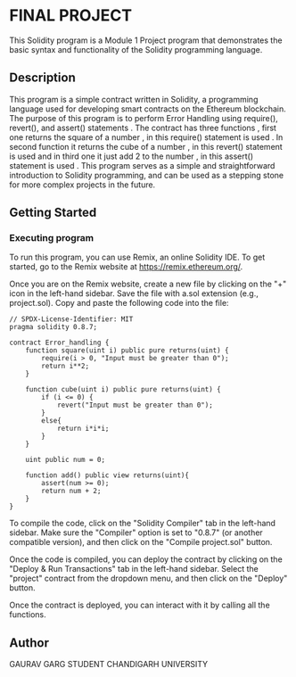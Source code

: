 # FINAL PROJECT

This Solidity program is a Module 1  Project program that demonstrates the basic syntax and functionality of the Solidity programming language.
## Description

This program is a simple contract written in Solidity, a programming language used for developing smart contracts on the Ethereum blockchain. The purpose of this program is to perform Error Handling using require(), revert(), and assert() statements . The contract has three functions , first one returns the square of a number , in this require() statement is used . In second function it returns the cube of a number , in this revert() statement is used and in third one it just add 2 to the number , in this assert() statement is used . This program serves as a simple and straightforward introduction to Solidity programming, and can be used as a stepping stone for more complex projects in the future.

## Getting Started

### Executing program

To run this program, you can use Remix, an online Solidity IDE. To get started, go to the Remix website at https://remix.ethereum.org/.

Once you are on the Remix website, create a new file by clicking on the "+" icon in the left-hand sidebar. Save the file with a.sol extension (e.g., project.sol). Copy and paste the following code into the file:

```solidity
// SPDX-License-Identifier: MIT
pragma solidity 0.8.7;

contract Error_handling {
    function square(uint i) public pure returns(uint) {
        require(i > 0, "Input must be greater than 0");
        return i**2;
    }

    function cube(uint i) public pure returns(uint) {
        if (i <= 0) {
            revert("Input must be greater than 0");
        }
        else{
            return i*i*i;
        }
    }

    uint public num = 0;

    function add() public view returns(uint){
        assert(num >= 0);
        return num + 2;
    }
}

```

To compile the code, click on the "Solidity Compiler" tab in the left-hand sidebar. Make sure the "Compiler" option is set to "0.8.7" (or another compatible version), and then click on the "Compile project.sol" button.

Once the code is compiled, you can deploy the contract by clicking on the "Deploy & Run Transactions" tab in the left-hand sidebar. Select the "project" contract from the dropdown menu, and then click on the "Deploy" button.

Once the contract is deployed, you can interact with it by calling all the functions. 

## Author

GAURAV GARG
STUDENT
CHANDIGARH UNIVERSITY
